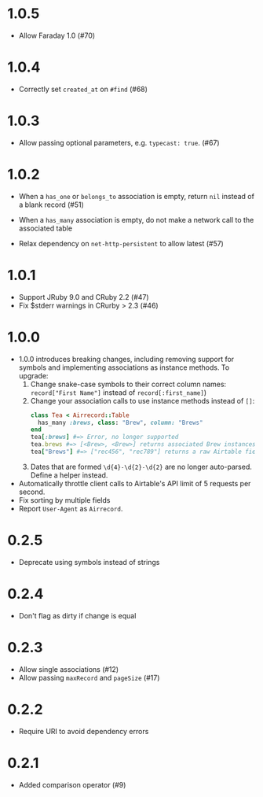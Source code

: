 # 1.0.5

* Allow Faraday 1.0 (#70)

# 1.0.4

* Correctly set `created_at` on `#find` (#68)

# 1.0.3

* Allow passing optional parameters, e.g. `typecast: true`. (#67)

# 1.0.2

* When a `has_one` or `belongs_to` association is empty, return `nil` instead of
  a blank record (#51)

* When a `has_many` association is empty, do not make a network call to the
  associated table

* Relax dependency on `net-http-persistent` to allow latest (#57)

# 1.0.1

* Support JRuby 9.0 and CRuby 2.2 (#47)
* Fix $stderr warnings in CRurby > 2.3 (#46)

# 1.0.0

* 1.0.0 introduces breaking changes, including removing support for symbols and
  implementing associations as instance methods. To upgrade:
  1. Change snake-case symbols to their correct column names:
    `record["First Name"]` instead of `record[:first_name]`)
  2. Change your association calls to use instance methods instead of `[]`:
      ```ruby
      class Tea < Airrecord::Table
        has_many :brews, class: "Brew", column: "Brews"
      end
      tea[:brews] #=> Error, no longer supported
      tea.brews #=> [<Brew>, <Brew>] returns associated Brew instances
      tea["Brews"] #=> ["rec456", "rec789"] returns a raw Airtable field
      ```
  3. Dates that are formed `\d{4}-\d{2}-\d{2}` are no longer auto-parsed. Define a helper instead.
* Automatically throttle client calls to Airtable's API limit of 5 requests per second.
* Fix sorting by multiple fields
* Report `User-Agent` as `Airrecord`.

# 0.2.5

* Deprecate using symbols instead of strings

# 0.2.4

* Don't flag as dirty if change is equal

# 0.2.3

* Allow single associations (#12)
* Allow passing `maxRecord` and `pageSize` (#17)

# 0.2.2

* Require URI to avoid dependency errors

# 0.2.1

* Added comparison operator (#9)
